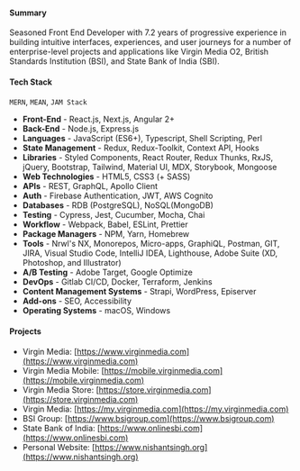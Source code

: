 #### Summary

Seasoned Front End Developer with 7.2 years of progressive experience in building intuitive interfaces, experiences, and user journeys for a number of enterprise-level projects and applications like Virgin Media O2, British Standards Institution (BSI), and State Bank of India (SBI).

#### Tech Stack

`MERN`, `MEAN`, `JAM Stack`

- **Front-End** - React.js, Next.js, Angular 2+
- **Back-End** - Node.js, Express.js
- **Languages** - JavaScript (ES6+), Typescript, Shell Scripting, Perl
- **State Management** - Redux, Redux-Toolkit, Context API, Hooks
- **Libraries** - Styled Components, React Router, Redux Thunks, RxJS, jQuery, Bootstrap, Tailwind, Material UI, MDX, Storybook, Mongoose
- **Web Technologies** - HTML5, CSS3 (+ SASS)
- **APIs** - REST, GraphQL, Apollo Client
- **Auth** - Firebase Authentication, JWT, AWS Cognito
- **Databases** - RDB (PostgreSQL), NoSQL(MongoDB)
- **Testing** - Cypress, Jest, Cucumber, Mocha, Chai
- **Workflow** - Webpack, Babel, ESLint, Prettier
- **Package Managers** - NPM, Yarn, Homebrew
- **Tools** - Nrwl's NX, Monorepos, Micro-apps, GraphiQL, Postman, GIT, JIRA, Visual Studio Code, IntelliJ IDEA, Lighthouse, Adobe Suite (XD, Photoshop, and Illustrator)
- **A/B Testing** - Adobe Target, Google Optimize
- **DevOps** - Gitlab CI/CD, Docker, Terraform, Jenkins
- **Content Management Systems** - Strapi, WordPress, Episerver
- **Add-ons** - SEO, Accessibility
- **Operating Systems** - macOS, Windows

#### Projects

- Virgin Media: [https://www.virginmedia.com](https://www.virginmedia.com)
- Virgin Media Mobile: [https://mobile.virginmedia.com](https://mobile.virginmedia.com)
- Virgin Media Store: [https://store.virginmedia.com](https://store.virginmedia.com)
- Virgin Media: [https://my.virginmedia.com](https://my.virginmedia.com)
- BSI Group: [https://www.bsigroup.com](https://www.bsigroup.com)
- State Bank of India: [https://www.onlinesbi.com](https://www.onlinesbi.com)
- Personal Website: [https://www.nishantsingh.org](https://www.nishantsingh.org)
